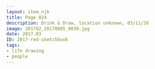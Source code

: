 ```yaml
---
layout: item.njk
title: Page 024
description: Drink & Draw, location unknown, 03/11/26
image: 201702_20170805_0030.jpg
date: 2017-03
ID: 2017-red-sketchbook
tags:  
- life drawing 
- people
---
```

